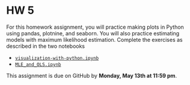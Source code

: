 # HW 5

For this homework assignment, you will practice making plots in Python using pandas, plotnine, and seaborn. You will also practice estimating models with maximum likelihood estimation. Complete the exercises as described in the two notebooks 

  - [`visualization-with-python.ipynb`](./visualization-with-python.ipynb)
  - [`MLE_and_OLS.ipynb`](./MLE_and_OLS.ipynb)

This assignment is due on GitHub by **Monday, May 13th at 11:59 pm**.
